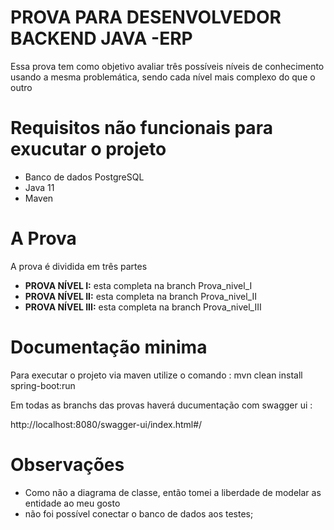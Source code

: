 # PROVA PARA DESENVOLVEDOR BACKEND JAVA -ERP

Essa prova tem  como  objetivo  avaliar três  possíveis  níveis  de  conhecimento usando  a  mesma problemática, sendo cada nível mais complexo do que o outro
# Requisitos não funcionais para exucutar o projeto

 - Banco de dados PostgreSQL
 - Java 11
 - Maven

# A Prova

A prova é dividida em três partes

- __PROVA NÍVEL I:__ esta  completa na branch Prova_nivel_I
- __PROVA NÍVEL II:__ esta  completa na branch Prova_nivel_II
- __PROVA NÍVEL III:__ esta  completa na branch Prova_nivel_III 

# Documentação minima

Para executar o projeto via maven utilize o comando : mvn clean install spring-boot:run

Em todas as branchs das provas haverá  ducumentação com swagger ui :

http://localhost:8080/swagger-ui/index.html#/
# Observações
- Como não a diagrama de classe, então tomei a liberdade de modelar as entidade ao meu gosto 
- não foi possível conectar o banco de dados aos testes;

